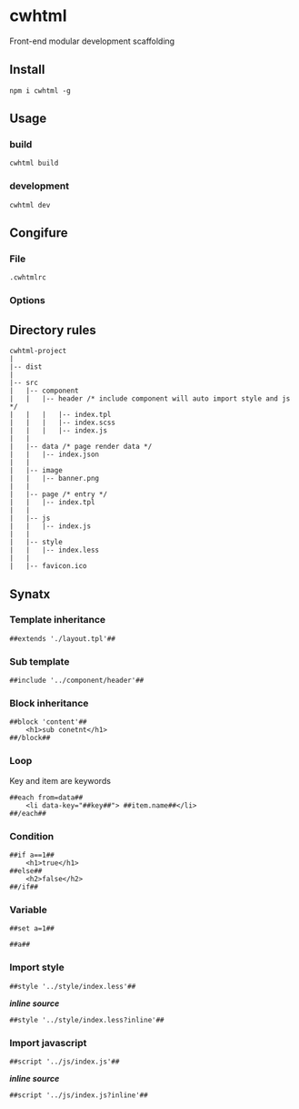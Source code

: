 # cwhtml

Front-end modular development scaffolding

## Install

```
npm i cwhtml -g
```
## Usage

### build

```
cwhtml build
```

### development

```
cwhtml dev
```

## Congifure

### File

`.cwhtmlrc`

### Options


## Directory rules

```
cwhtml-project
|
|-- dist
|
|-- src
|   |-- component
|   |   |-- header /* include component will auto import style and js */
|   |   |   |-- index.tpl
|   |   |   |-- index.scss
|   |   |   |-- index.js
|   |
|   |-- data /* page render data */
|   |   |-- index.json
|   |
|   |-- image
|   |   |-- banner.png
|   |
|   |-- page /* entry */
|   |   |-- index.tpl
|   |   
|   |-- js
|   |   |-- index.js
|   |
|   |-- style
|   |   |-- index.less
|   |
|   |-- favicon.ico
```

## Synatx

### Template inheritance

```
##extends './layout.tpl'##
```

### Sub template

```
##include '../component/header'##
```

### Block inheritance

```
##block 'content'##
    <h1>sub conetnt</h1>
##/block##
```

### Loop

Key and item are keywords

```
##each from=data##
    <li data-key="##key##"> ##item.name##</li>
##/each##
```

### Condition

```
##if a==1##
    <h1>true</h1>
##else##
    <h2>false</h2>
##/if##
```

### Variable

```
##set a=1##

##a##
```

### Import style

```
##style '../style/index.less'##
````

***inline source***
```
##style '../style/index.less?inline'##
````

### Import javascript

```
##script '../js/index.js'##
````

***inline source***
```
##script '../js/index.js?inline'##
````
